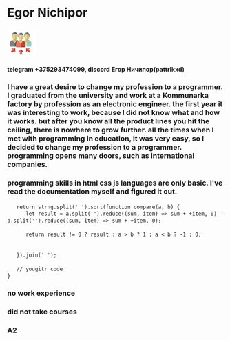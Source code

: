 # Egor Nichipor
![](fifth.png)
#### telegram +375293474099, discord Егор Ничипор(pattrikxd)
### I have a great desire to change my profession to a programmer. I graduated from the university and work at a Kommunarka factory by profession as an electronic engineer. the first year it was interesting to work, because I did not know what and how it works. but after you know all the product lines you hit the ceiling, there is nowhere to grow further. all the times when I met with programming in education, it was very easy, so I decided to change my profession to a programmer. programming opens many doors, such as international companies.
### programming skills in html css js languages are only basic. I've read the documentation myself and figured it out.
```function orderWeight(strng) {
   return strng.split(' ').sort(function compare(a, b) {
      let result = a.split('').reduce((sum, item) => sum + +item, 0) - b.split('').reduce((sum, item) => sum + +item, 0);

      return result != 0 ? result : a > b ? 1 : a < b ? -1 : 0;


   }).join(' ');

   // yougitr code
}
```
### no work experience
### did not take courses
### A2
